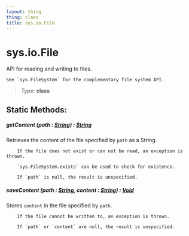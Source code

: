 ```yaml
---
layout: thing
thing: class
title: sys.io.File
---
```

# sys.io.File

API for reading and writing to files.

	See `sys.FileSystem` for the complementary file system API.



> *Type:* **class**


## Static Methods:


##### **getContent** (path : <a href="../../String.html" class="type">String</a>) : <a href="../../String.html" class="type">String</a>

Retrieves the content of the file specified by `path` as a String.

		If the file does not exist or can not be read, an exception is thrown.

		`sys.FileSystem.exists` can be used to check for existence.

		If `path` is null, the result is unspecified.











##### **saveContent** (path : <a href="../../String.html" class="type">String</a>, content : <a href="../../String.html" class="type">String</a>) : <a href="../../Void.html" class="type">Void</a>

Stores `content` in the file specified by `path`.

		If the file cannot be written to, an exception is thrown.

		If `path` or `content` are null, the result is unspecified.













